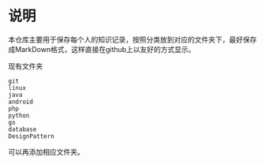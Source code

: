 # 说明

本仓库主要用于保存每个人的知识记录，按照分类放到对应的文件夹下，最好保存成MarkDown格式，这样直接在github上以友好的方式显示。

现有文件夹
```
git
linux
java
android
php
python
go
database
DesignPattern
```

可以再添加相应文件夹。